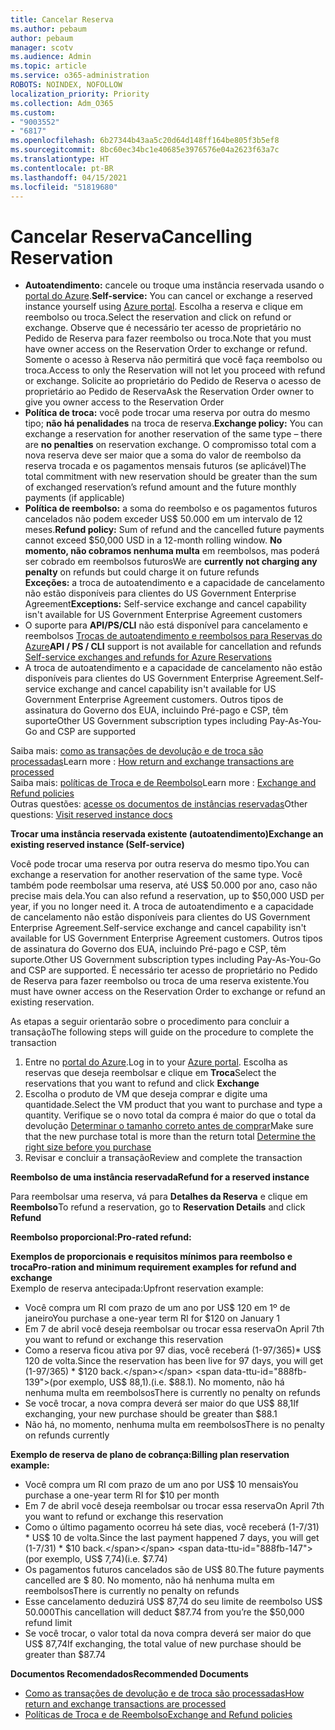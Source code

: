 ```yaml
---
title: Cancelar Reserva
ms.author: pebaum
author: pebaum
manager: scotv
ms.audience: Admin
ms.topic: article
ms.service: o365-administration
ROBOTS: NOINDEX, NOFOLLOW
localization_priority: Priority
ms.collection: Adm_O365
ms.custom:
- "9003552"
- "6817"
ms.openlocfilehash: 6b27344b43aa5c20d64d148ff164be805f3b5ef8
ms.sourcegitcommit: 8bc60ec34bc1e40685e3976576e04a2623f63a7c
ms.translationtype: HT
ms.contentlocale: pt-BR
ms.lasthandoff: 04/15/2021
ms.locfileid: "51819680"
---
```

# <a name="cancelling-reservation"></a><span data-ttu-id="888fb-102">Cancelar Reserva</span><span class="sxs-lookup"><span data-stu-id="888fb-102">Cancelling Reservation</span></span>

- <span data-ttu-id="888fb-103">**Autoatendimento:** cancele ou troque uma instância reservada usando o [portal do Azure](https://portal.azure.com/#blade/Microsoft_Azure_Reservations/ReservationsBrowseBlade).</span><span class="sxs-lookup"><span data-stu-id="888fb-103">**Self-service:** You can cancel or exchange a reserved instance yourself using [Azure portal](https://portal.azure.com/#blade/Microsoft_Azure_Reservations/ReservationsBrowseBlade).</span></span> <span data-ttu-id="888fb-104">Escolha a reserva e clique em reembolso ou troca.</span><span class="sxs-lookup"><span data-stu-id="888fb-104">Select the reservation and click on refund or exchange.</span></span> <span data-ttu-id="888fb-105">Observe que é necessário ter acesso de proprietário no Pedido de Reserva para fazer reembolso ou troca.</span><span class="sxs-lookup"><span data-stu-id="888fb-105">Note that you must have owner access on the Reservation Order to exchange or refund.</span></span> <span data-ttu-id="888fb-106">Somente o acesso à Reserva não permitirá que você faça reembolso ou troca.</span><span class="sxs-lookup"><span data-stu-id="888fb-106">Access to only the Reservation will not let you proceed with refund or exchange.</span></span> <span data-ttu-id="888fb-107">Solicite ao proprietário do Pedido de Reserva o acesso de proprietário ao Pedido de Reserva</span><span class="sxs-lookup"><span data-stu-id="888fb-107">Ask the Reservation Order owner to give you owner access to the Reservation Order</span></span>
- <span data-ttu-id="888fb-108">**Política de troca:** você pode trocar uma reserva por outra do mesmo tipo; **não há penalidades** na troca de reserva.</span><span class="sxs-lookup"><span data-stu-id="888fb-108">**Exchange policy:** You can exchange a reservation for another reservation of the same type – there are **no penalties** on reservation exchange.</span></span> <span data-ttu-id="888fb-109">O compromisso total com a nova reserva deve ser maior que a soma do valor de reembolso da reserva trocada e os pagamentos mensais futuros (se aplicável)</span><span class="sxs-lookup"><span data-stu-id="888fb-109">The total commitment with new reservation should be greater than the sum of exchanged reservation’s refund amount and the future monthly payments (if applicable)</span></span>
- <span data-ttu-id="888fb-110">**Política de reembolso:** a soma do reembolso e os pagamentos futuros cancelados não podem exceder US$ 50.000 em um intervalo de 12 meses.</span><span class="sxs-lookup"><span data-stu-id="888fb-110">**Refund policy:** Sum of refund and the cancelled future payments cannot exceed $50,000 USD in a 12-month rolling window.</span></span> <span data-ttu-id="888fb-111">**No momento, não cobramos nenhuma multa** em reembolsos, mas poderá ser cobrado em reembolsos futuros</span><span class="sxs-lookup"><span data-stu-id="888fb-111">We are **currently not charging any penalty** on refunds but could charge it on future refunds</span></span>  
    <span data-ttu-id="888fb-112">**Exceções:** a troca de autoatendimento e a capacidade de cancelamento não estão disponíveis para clientes do US Government Enterprise Agreement</span><span class="sxs-lookup"><span data-stu-id="888fb-112">**Exceptions:** Self-service exchange and cancel capability isn't available for US Government Enterprise Agreement customers</span></span>
- <span data-ttu-id="888fb-113">O suporte para **API/PS/CLI** não está disponível para cancelamento e reembolsos [Trocas de autoatendimento e reembolsos para Reservas do Azure](https://docs.microsoft.com/azure/cost-management-billing/reservations/exchange-and-refund-azure-reservations?WT.mc_id=Portal-Microsoft_Azure_Support)</span><span class="sxs-lookup"><span data-stu-id="888fb-113">**API / PS / CLI** support is not available for cancellation and refunds [Self-service exchanges and refunds for Azure Reservations](https://docs.microsoft.com/azure/cost-management-billing/reservations/exchange-and-refund-azure-reservations?WT.mc_id=Portal-Microsoft_Azure_Support)</span></span>
- <span data-ttu-id="888fb-114">A troca de autoatendimento e a capacidade de cancelamento não estão disponíveis para clientes do US Government Enterprise Agreement.</span><span class="sxs-lookup"><span data-stu-id="888fb-114">Self-service exchange and cancel capability isn't available for US Government Enterprise Agreement customers.</span></span> <span data-ttu-id="888fb-115">Outros tipos de assinatura do Governo dos EUA, incluindo Pré-pago e CSP, têm suporte</span><span class="sxs-lookup"><span data-stu-id="888fb-115">Other US Government subscription types including Pay-As-You-Go and CSP are supported</span></span>

<span data-ttu-id="888fb-116">Saiba mais: [como as transações de devolução e de troca são processadas](https://docs.microsoft.com/azure/billing/billing-azure-reservations-self-service-exchange-and-refund?WT.mc_id=Portal-Microsoft_Azure_Support#how-return-and-exchange-transactions-are-processed)</span><span class="sxs-lookup"><span data-stu-id="888fb-116">Learn more : [How return and exchange transactions are processed](https://docs.microsoft.com/azure/billing/billing-azure-reservations-self-service-exchange-and-refund?WT.mc_id=Portal-Microsoft_Azure_Support#how-return-and-exchange-transactions-are-processed)</span></span>  
<span data-ttu-id="888fb-117">Saiba mais: [políticas de Troca e de Reembolso](https://docs.microsoft.com/azure/billing/billing-azure-reservations-self-service-exchange-and-refund?WT.mc_id=Portal-Microsoft_Azure_Support#exchange-policies)</span><span class="sxs-lookup"><span data-stu-id="888fb-117">Learn more : [Exchange and Refund policies](https://docs.microsoft.com/azure/billing/billing-azure-reservations-self-service-exchange-and-refund?WT.mc_id=Portal-Microsoft_Azure_Support#exchange-policies)</span></span>  
<span data-ttu-id="888fb-118">Outras questões: [acesse os documentos de instâncias reservadas](https://docs.microsoft.com/azure/billing/billing-save-compute-costs-reservations?WT.mc_id=Portal-Microsoft_Azure_Support)</span><span class="sxs-lookup"><span data-stu-id="888fb-118">Other questions: [Visit reserved instance docs](https://docs.microsoft.com/azure/billing/billing-save-compute-costs-reservations?WT.mc_id=Portal-Microsoft_Azure_Support)</span></span>

<span data-ttu-id="888fb-119">**Trocar uma instância reservada existente (autoatendimento)**</span><span class="sxs-lookup"><span data-stu-id="888fb-119">**Exchange an existing reserved instance (Self-service)**</span></span>

<span data-ttu-id="888fb-120">Você pode trocar uma reserva por outra reserva do mesmo tipo.</span><span class="sxs-lookup"><span data-stu-id="888fb-120">You can exchange a reservation for another reservation of the same type.</span></span> <span data-ttu-id="888fb-121">Você também pode reembolsar uma reserva, até US$ 50.000 por ano, caso não precise mais dela.</span><span class="sxs-lookup"><span data-stu-id="888fb-121">You can also refund a reservation, up to $50,000 USD per year, if you no longer need it.</span></span> <span data-ttu-id="888fb-122">A troca de autoatendimento e a capacidade de cancelamento não estão disponíveis para clientes do US Government Enterprise Agreement.</span><span class="sxs-lookup"><span data-stu-id="888fb-122">Self-service exchange and cancel capability isn't available for US Government Enterprise Agreement customers.</span></span> <span data-ttu-id="888fb-123">Outros tipos de assinatura do Governo dos EUA, incluindo Pré-pago e CSP, têm suporte.</span><span class="sxs-lookup"><span data-stu-id="888fb-123">Other US Government subscription types including Pay-As-You-Go and CSP are supported.</span></span> <span data-ttu-id="888fb-124">É necessário ter acesso de proprietário no Pedido de Reserva para fazer reembolso ou troca de uma reserva existente.</span><span class="sxs-lookup"><span data-stu-id="888fb-124">You must have owner access on the Reservation Order to exchange or refund an existing reservation.</span></span>

<span data-ttu-id="888fb-125">As etapas a seguir orientarão sobre o procedimento para concluir a transação</span><span class="sxs-lookup"><span data-stu-id="888fb-125">The following steps will guide on the procedure to complete the transaction</span></span>

1. <span data-ttu-id="888fb-126">Entre no [portal do Azure](https://portal.azure.com/#blade/Microsoft_Azure_Reservations/ReservationsBrowseBlade).</span><span class="sxs-lookup"><span data-stu-id="888fb-126">Log in to your [Azure portal](https://portal.azure.com/#blade/Microsoft_Azure_Reservations/ReservationsBrowseBlade).</span></span> <span data-ttu-id="888fb-127">Escolha as reservas que deseja reembolsar e clique em **Troca**</span><span class="sxs-lookup"><span data-stu-id="888fb-127">Select the reservations that you want to refund and click **Exchange**</span></span>
2. <span data-ttu-id="888fb-128">Escolha o produto de VM que deseja comprar e digite uma quantidade.</span><span class="sxs-lookup"><span data-stu-id="888fb-128">Select the VM product that you want to purchase and type a quantity.</span></span> <span data-ttu-id="888fb-129">Verifique se o novo total da compra é maior do que o total da devolução [Determinar o tamanho correto antes de comprar](https://docs.microsoft.com/azure/virtual-machines/windows/prepay-reserved-vm-instances?WT.mc_id=Portal-Microsoft_Azure_Support#determine-the-right-vm-size-before-you-buy)</span><span class="sxs-lookup"><span data-stu-id="888fb-129">Make sure that the new purchase total is more than the return total [Determine the right size before you purchase](https://docs.microsoft.com/azure/virtual-machines/windows/prepay-reserved-vm-instances?WT.mc_id=Portal-Microsoft_Azure_Support#determine-the-right-vm-size-before-you-buy)</span></span>
3. <span data-ttu-id="888fb-130">Revisar e concluir a transação</span><span class="sxs-lookup"><span data-stu-id="888fb-130">Review and complete the transaction</span></span>

<span data-ttu-id="888fb-131">**Reembolso de uma instância reservada**</span><span class="sxs-lookup"><span data-stu-id="888fb-131">**Refund for a reserved instance**</span></span>

<span data-ttu-id="888fb-132">Para reembolsar uma reserva, vá para **Detalhes da Reserva** e clique em **Reembolso**</span><span class="sxs-lookup"><span data-stu-id="888fb-132">To refund a reservation, go to **Reservation Details** and click **Refund**</span></span>

<span data-ttu-id="888fb-133">**Reembolso proporcional:**</span><span class="sxs-lookup"><span data-stu-id="888fb-133">**Pro-rated refund:**</span></span>

<span data-ttu-id="888fb-134">**Exemplos de proporcionais e requisitos mínimos para reembolso e troca**</span><span class="sxs-lookup"><span data-stu-id="888fb-134">**Pro-ration and minimum requirement examples for refund and exchange**</span></span>  
<span data-ttu-id="888fb-135">Exemplo de reserva antecipada:</span><span class="sxs-lookup"><span data-stu-id="888fb-135">Upfront reservation example:</span></span>

- <span data-ttu-id="888fb-136">Você compra um RI com prazo de um ano por US$ 120 em 1º de janeiro</span><span class="sxs-lookup"><span data-stu-id="888fb-136">You purchase a one-year term RI for $120 on January 1</span></span>
- <span data-ttu-id="888fb-137">Em 7 de abril você deseja reembolsar ou trocar essa reserva</span><span class="sxs-lookup"><span data-stu-id="888fb-137">On April 7th you want to refund or exchange this reservation</span></span>
- <span data-ttu-id="888fb-138">Como a reserva ficou ativa por 97 dias, você receberá (1-97/365)\* US$ 120 de volta.</span><span class="sxs-lookup"><span data-stu-id="888fb-138">Since the reservation has been live for 97 days, you will get (1-97/365) \* $120 back.</span></span> <span data-ttu-id="888fb-139">(por exemplo, US$ 88,1).</span><span class="sxs-lookup"><span data-stu-id="888fb-139">(i.e. $88.1).</span></span> <span data-ttu-id="888fb-140">No momento, não há nenhuma multa em reembolsos</span><span class="sxs-lookup"><span data-stu-id="888fb-140">There is currently no penalty on refunds</span></span>
- <span data-ttu-id="888fb-141">Se você trocar, a nova compra deverá ser maior do que US$ 88,1</span><span class="sxs-lookup"><span data-stu-id="888fb-141">If exchanging, your new purchase should be greater than $88.1</span></span>
- <span data-ttu-id="888fb-142">Não há, no momento, nenhuma multa em reembolsos</span><span class="sxs-lookup"><span data-stu-id="888fb-142">There is no penalty on refunds currently</span></span>

<span data-ttu-id="888fb-143">**Exemplo de reserva de plano de cobrança:**</span><span class="sxs-lookup"><span data-stu-id="888fb-143">**Billing plan reservation example:**</span></span>

- <span data-ttu-id="888fb-144">Você compra um RI com prazo de um ano por US$ 10 mensais</span><span class="sxs-lookup"><span data-stu-id="888fb-144">You purchase a one-year term RI for $10 per month</span></span>
- <span data-ttu-id="888fb-145">Em 7 de abril você deseja reembolsar ou trocar essa reserva</span><span class="sxs-lookup"><span data-stu-id="888fb-145">On April 7th you want to refund or exchange this reservation</span></span>
- <span data-ttu-id="888fb-146">Como o último pagamento ocorreu há sete dias, você receberá (1-7/31) \* US$ 10 de volta.</span><span class="sxs-lookup"><span data-stu-id="888fb-146">Since the last payment happened 7 days, you will get (1-7/31) \* $10 back.</span></span> <span data-ttu-id="888fb-147">(por exemplo, US$ 7,74)</span><span class="sxs-lookup"><span data-stu-id="888fb-147">(i.e. $7.74)</span></span>
- <span data-ttu-id="888fb-148">Os pagamentos futuros cancelados são de US$ 80.</span><span class="sxs-lookup"><span data-stu-id="888fb-148">The future payments cancelled are $ 80.</span></span> <span data-ttu-id="888fb-149">No momento, não há nenhuma multa em reembolsos</span><span class="sxs-lookup"><span data-stu-id="888fb-149">There is currently no penalty on refunds</span></span>
- <span data-ttu-id="888fb-150">Esse cancelamento deduzirá US$ 87,74 do seu limite de reembolso US$ 50.000</span><span class="sxs-lookup"><span data-stu-id="888fb-150">This cancellation will deduct $87.74 from you’re the $50,000 refund limit</span></span>
- <span data-ttu-id="888fb-151">Se você trocar, o valor total da nova compra deverá ser maior do que US$ 87,74</span><span class="sxs-lookup"><span data-stu-id="888fb-151">If exchanging, the total value of new purchase should be greater than $87.74</span></span>

<span data-ttu-id="888fb-152">**Documentos Recomendados**</span><span class="sxs-lookup"><span data-stu-id="888fb-152">**Recommended Documents**</span></span>

- [<span data-ttu-id="888fb-153">Como as transações de devolução e de troca são processadas</span><span class="sxs-lookup"><span data-stu-id="888fb-153">How return and exchange transactions are processed</span></span>](https://docs.microsoft.com/azure/billing/billing-azure-reservations-self-service-exchange-and-refund?WT.mc_id=Portal-Microsoft_Azure_Support#how-return-and-exchange-transactions-are-processed)
- [<span data-ttu-id="888fb-154">Políticas de Troca e de Reembolso</span><span class="sxs-lookup"><span data-stu-id="888fb-154">Exchange and Refund policies</span></span>](https://docs.microsoft.com/azure/billing/billing-azure-reservations-self-service-exchange-and-refund?WT.mc_id=Portal-Microsoft_Azure_Support#exchange-policies)